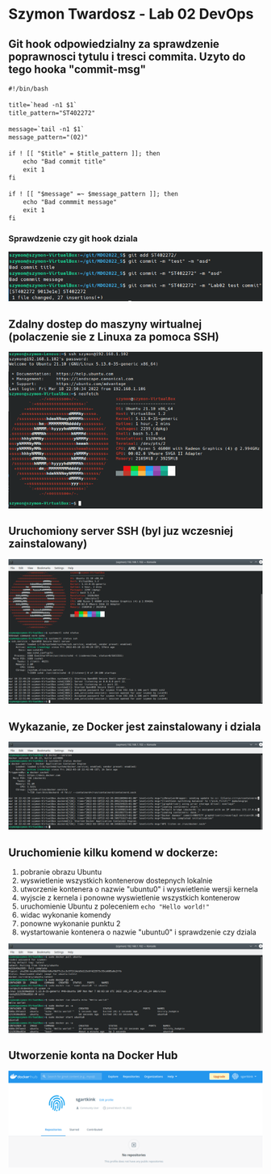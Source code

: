 # Szymon Twardosz - Lab 02 DevOps

## Git hook odpowiedzialny za sprawdzenie poprawnosci tytulu i tresci commita. Uzyto do tego hooka "commit-msg"

```
#!/bin/bash

title=`head -n1 $1`
title_pattern="ST402272"

message=`tail -n1 $1`
message_pattern="(02)"

if ! [[ "$title" = $title_pattern ]]; then
    echo "Bad commit title"
    exit 1
fi

if ! [[ "$message" =~ $message_pattern ]]; then
    echo "Bad commmit message"
    exit 1
fi

```

### Sprawdzenie czy git hook dziala

![Screen 1](screenshots/1.png)


## Zdalny dostep do maszyny wirtualnej (polaczenie sie z Linuxa za pomoca SSH)

![Screen 2](screenshots/2.png)

## Uruchomiony server SSH (byl juz wczesniej zainstalowany)

![Screen 3](screenshots/3.png)

## Wykazanie, ze Docker jest zainstalowany i dziala

![Screen 4](screenshots/4.png)

## Uruchomienie kilku komend w dockerze:
1. pobranie obrazu Ubuntu
2. wyswietlenie wszystkich kontenerow dostepnych lokalnie
3. utworzenie kontenera o nazwie "ubuntu0" i wyswietlenie wersji kernela
4. wyjscie z kernela i ponowne wyswietlenie wszystkich kontenerow
5. uruchomienie Ubuntu z poleceniem `echo "Hello world!"`
6. widac wykonanie komendy
7. ponowne wykonanie punktu 2
8. wystartowanie kontenera o nazwie "ubuntu0" i sprawdzenie czy dziala

![Screen 5](screenshots/5.png)

## Utworzenie konta na Docker Hub

![Screen 6](screenshots/6.png)
